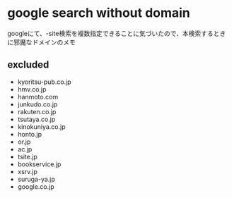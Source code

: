 # google search without domain
googleにて、-site検索を複数指定できることに気づいたので、本検索するときに邪魔なドメインのメモ

## excluded
- kyoritsu-pub.co.jp
- hmv.co.jp
- hanmoto.com
- junkudo.co.jp
- rakuten.co.jp
- tsutaya.co.jp
- kinokuniya.co.jp
- honto.jp
- or.jp
- ac.jp
- tsite.jp
- bookservice.jp
- xsrv.jp
- suruga-ya.jp
- google.co.jp

